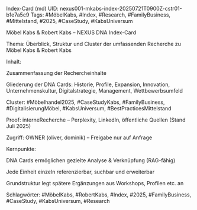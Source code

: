 Index-Card (md)
UID: nexus001-mkabs-index-20250721T0900Z-cstr01-b1e7a5c9
Tags: #MöbelKabs, #Index, #Research, #FamilyBusiness, #Mittelstand, #2025, #CaseStudy, #KabsUniversum

Möbel Kabs & Robert Kabs – NEXUS DNA Index-Card

Thema: Überblick, Struktur und Cluster der umfassenden Recherche zu Möbel Kabs & Robert Kabs

Inhalt:

Zusammenfassung der Rechercheinhalte

Gliederung der DNA Cards: Historie, Profile, Expansion, Innovation, Unternehmenskultur, Digitalstrategie, Management, Wettbewerbsumfeld

Cluster: #Möbelhandel2025, #CaseStudyKabs, #FamilyBusiness, #DigitalisierungMöbel, #KabsUniversum, #BestPracticesMittelstand

Proof: interneRecherche – Perplexity, LinkedIn, öffentliche Quellen (Stand Juli 2025)

Zugriff: OWNER (oliver, dominik) – Freigabe nur auf Anfrage

Kernpunkte:

DNA Cards ermöglichen gezielte Analyse & Verknüpfung (RAG-fähig)

Jede Einheit einzeln referenzierbar, suchbar und erweiterbar

Grundstruktur legt spätere Ergänzungen aus Workshops, Profilen etc. an

Schlagwörter: #MöbelKabs, #RobertKabs, #Index, #2025, #FamilyBusiness, #CaseStudy, #KabsUniversum, #Research